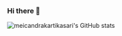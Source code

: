 ### Hi there 👋

![meicandrakartikasari's GitHub stats](https://github-readme-stats.vercel.app/api?username=meicandrakartikasari&count_private=true&show_icons=true&theme=react)

<!--
**meicandrakartikasari/meicandrakartikasari** is a ✨ _special_ ✨ repository because its `README.md` (this file) appears on your GitHub profile.

Here are some ideas to get you started:

- 🔭 I’m currently working on ...
- 🌱 I’m currently learning ...
- 👯 I’m looking to collaborate on ...
- 🤔 I’m looking for help with ...
- 💬 Ask me about ...
- 📫 How to reach me: ...
- 😄 Pronouns: ...
- ⚡ Fun fact: ...
-->
